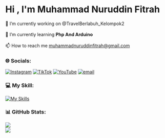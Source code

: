 # Hi , I'm Muhammad Nuruddin Fitrah
🔭 I’m currently working on @TravelBerlabuh_Kelompok2<br><br>🌱 I’m currently learning **Php And Arduino**<br><br>📫 How to reach me muhammadnuruddinfitrah@gmail.com


### 🌐 Socials:
[![Instagram](https://img.shields.io/badge/Instagram-%23E4405F.svg?logo=Instagram&logoColor=white)](https://instagram.com/AddienGM) [![TikTok](https://img.shields.io/badge/TikTok-%23000000.svg?logo=TikTok&logoColor=white)](https://tiktok.com/@AddienGM) [![YouTube](https://img.shields.io/badge/YouTube-%23FF0000.svg?logo=YouTube&logoColor=white)](https://www.youtube.com/channel/UCJlyakM1DMjwWuZmNL4xmkQ) [![email](https://img.shields.io/badge/Email-D14836?logo=gmail&logoColor=white)](mailto:muhammadnuruddinfitrah@gmail.com) 

### 💻 My Skill:
[![My Skills](https://skillicons.dev/icons?i=js,html,css,cpp,ae,ai,ps)](https://skillicons.dev)
### 📊 GitHub Stats:
![](https://nirzak-streak-stats.vercel.app/?user=AddienGM&theme=transparent&hide_border=true)<br/>
![](https://github-readme-stats.vercel.app/api/top-langs/?username=AddienGM&theme=transparent&hide_border=true&include_all_commits=true&count_private=false&layout=compact)

<!-- Proudly created with GPRM ( https://gprm.itsvg.in ) -->